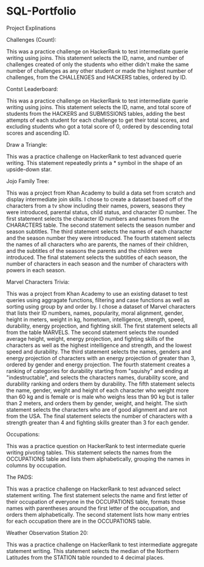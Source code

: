 # SQL-Portfolio
Project Explinations

Challenges (Count):

This was a practice challenge on HackerRank to test intermediate querie writing using joins. This statement selects the ID, name, and number of challenges created of only the students who either didn't make the same number of challenges as any other student or made the highest number of challenges, from the CHALLENGES and HACKERS tables, ordered by ID.

Contst Leaderboard:

This was a practice challenge on HackerRank to test intermediate querie writing using joins. This statement selects the ID, name, and total score of students from the HACKERS and SUBMISSIONS tables, adding the best attempts of each student for each challenge to get their total scores, and excluding students who got a total score of 0, ordered by descending total scores and ascending ID. 

Draw a Triangle: 

This was a practice challenge on HackerRank to test advanced querie writing. This statement repeatedly prints a * symbol in the shape of an upside-down star.

Jojo Family Tree: 

This was a project from Khan Academy to build a data set from scratch and display intermediate join skills. I chose to create a dataset based off of the characters from a tv show including their names, powers, seasons they were introduced, parental status, child status, and character ID number. The first statement selects the character ID numbers and names from the CHARACTERS table. The second statement selects the season number and season subtitles. The third statement selects the names of each character and the season number they were introduced. The fourth statement selects the names of all characters who are parents, the names of their children, and the subtitles of the seasons the parents and the children were introduced. The final statement selects the subtitles of each season, the number of characters in each season and the number of characters with powers in each season.

Marvel Characters Trivia: 

This was a project from Khan Academy to use an existing dataset to test queries using aggragate functions, filtering and case functions as well as sorting using group by and order by. I chose a dataset of Marvel characters that lists their ID numbers, names, popularity, moral alignment, gender, height in meters, weight in kg, hometown, intelligence, strength, speed, durability, energy projection, and fighting skill. The first statement selects all from the table MARVELS. The second statement selects the rounded average height, weight, energy projection, and fighting skills of the characters as well as the highest intelligence and strength, and the lowest speed and durability. The third statement selects the names, genders and energy projection of characters with an energy projection of greater than 3, ordered by gender and energy projection. The fourth statement creates a ranking of categories for durability starting from "squishy" and ending at "indestructable", and selects the characters names, durability score, and durability ranking and orders them by durability. The fifth statement selects the name, gender, weight and height of each character who weight more than 60 kg and is female or is male who weighs less than 90 kg but is taller than 2 meters, and orders them by gender, weight, and height. The sixth statement selects the characters who are of good alignment and are not from the USA. The final statement selects the number of characters with a strength greater than 4 and fighting skills greater than 3 for each gender.

Occupations:

This was a practice question on HackerRank to test intermediate querie writing pivoting tables. This statement selects the names from the OCCUPATIONS table and lists them alphabetically, grouping the names in columns by occupation.

The PADS: 

This was a practice challenge on HackerRank to test advanced select statement writing. The first statement selects the name and first letter of their occupation of everyone in the OCCUPATIONS table, formats those names with parentheses around the first letter of the occupation, and orders them alphabetically. The second statement lists how many entries for each occupation there are in the OCCUPATIONS table.

Weather Observation Station 20: 

This was a practice challenge on HackerRank to test intermediate aggregate statement writing. This statement selects the median of the Northern Latitudes from the STATION table rounded to 4 decimal places.
